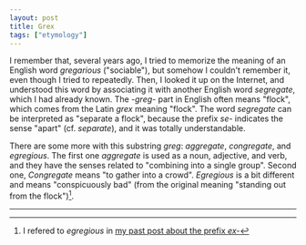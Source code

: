 ```yaml
---
layout: post
title: Grex
tags: ["etymology"]
---
```


I remember that, several years ago, I tried to memorize the meaning of an English word *gregarious* ("sociable"), but somehow I couldn't remember it, even though I tried to repeatedly.
Then, I looked it up on the Internet, and understood this word by associating it with another English word *segregate*, which I had already known.
The *-greg-* part in English often means "flock", which comes from the Latin *grex* meaning "flock".
The word *segregate* can be interpreted as "separate a flock", because the prefix *se-* indicates the sense "apart" (cf. *separate*), and it was totally understandable.

There are some more with this substring *greg*: *aggregate*, *congregate*, and *egregious*.
The first one *aggregate* is used as a noun, adjective, and verb, and they have the senses related to "combining into a single group".
Second one, *Congregate* means "to gather into a crowd".
*Egregious* is a bit different and means "conspicuously bad" (from the original meaning "standing out from the flock")[^past-post].

---

[^past-post]: I refered to *egregious* in [my past post about the prefix *ex-*](https://koki-yamaguchi.github.io/2021/11/12/ex.html#egregious)